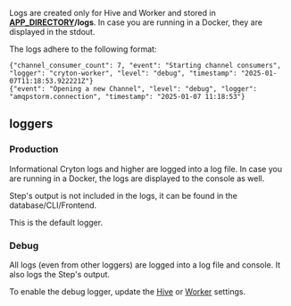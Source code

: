 Logs are created only for Hive and Worker and stored in **[APP_DIRECTORY](settings.md)/logs**. In case you are running in a Docker, they are displayed in the stdout.

The logs adhere to the following format:
```
{"channel_consumer_count": 7, "event": "Starting channel consumers", "logger": "cryton-worker", "level": "debug", "timestamp": "2025-01-07T11:18:53.922221Z"}
{"event": "Opening a new Channel", "level": "debug", "logger": "amqpstorm.connection", "timestamp": "2025-01-07 11:18:53"}
```

## loggers

### Production
Informational Cryton logs and higher are logged into a log file. In case you are running in a Docker, the logs are displayed to the console as well.

Step's output is not included in the logs, it can be found in the database/CLI/Frontend.

This is the default logger.

### Debug
All logs (even from other loggers) are logged into a log file and console. It also logs the Step's output.

To enable the debug logger, update the [Hive](settings.md#debug) or [Worker](settings.md#debug_1) settings.
